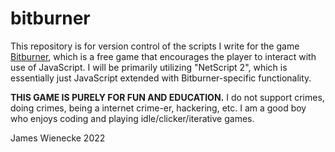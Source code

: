 # bitburner

This repository is for version control of the scripts I write for the game [Bitburner](https://github.com/danielyxie/bitburner), which is a free game that encourages the player to interact with use of JavaScript.
I will be primarily utilizing "NetScript 2", which is essentially just JavaScript extended with Bitburner-specific functionality.

**THIS GAME IS PURELY FOR FUN AND EDUCATION.** I do not support crimes, doing crimes, being a internet crime-er, hackering, etc. I am a good boy who enjoys coding and playing idle/clicker/iterative games.

James Wienecke 2022
